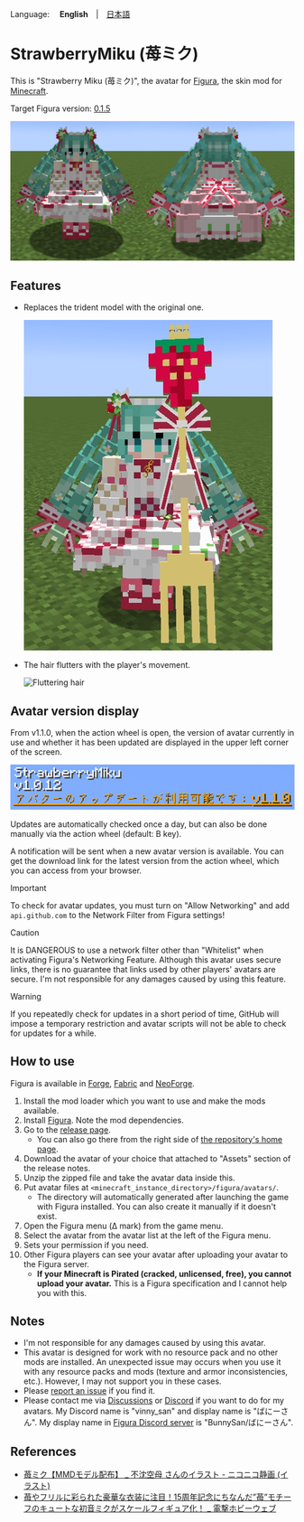Language: 　**English**　|　[日本語](./README_jp.md)

# StrawberryMiku (苺ミク)
<!-- DESCRIPTION_START -->
This is "Strawberry Miku (苺ミク)", the avatar for [Figura](https://modrinth.com/mod/figura), the skin mod for [Minecraft](https://www.minecraft.net/en-us).

Target Figura version: [0.1.5](https://modrinth.com/mod/figura/version/0.1.5b+1.21.4)
<!-- DESCRIPTION_END -->

![Main image](./.github/README_images/main.jpg)

## Features
- Replaces the trident model with the original one.

  ![The trident model](./.github/README_images/trident.jpg)

- The hair flutters with the player's movement.

  ![Fluttering hair](./.github/README_images/hair.gif)

## Avatar version display
From v1.1.0, when the action wheel is open, the version of avatar currently in use and whether it has been updated are displayed in the upper left corner of the screen.

![avatar version display](./.github/README_images/version_information.jpg)

Updates are automatically checked once a day, but can also be done manually via the action wheel (default: B key).

A notification will be sent when a new avatar version is available. You can get the download link for the latest version from the action wheel, which you can access from your browser.

> [!IMPORTANT]
> To check for avatar updates, you must turn on "Allow Networking" and add `api.github.com` to the Network Filter from Figura settings!

> [!CAUTION]
> It is DANGEROUS to use a network filter other than "Whitelist" when activating Figura's Networking Feature. Although this avatar uses secure links, there is no guarantee that links used by other players' avatars are secure. I'm not responsible for any damages caused by using this feature.

> [!WARNING]
> If you repeatedly check for updates in a short period of time, GitHub will impose a temporary restriction and avatar scripts will not be able to check for updates for a while.

## How to use
Figura is available in [Forge](https://files.minecraftforge.net/net/minecraftforge/forge/), [Fabric](https://fabricmc.net/) and [NeoForge](https://neoforged.net/).

1. Install the mod loader which you want to use and make the mods available.
2. Install [Figura](https://modrinth.com/mod/figura). Note the mod dependencies.
3. Go to the [release page](https://github.com/Gakuto1112/StrawberryMiku/releases).
   - You can also go there from the right side of [the repository's home page](https://github.com/Gakuto1112/StrawberryMiku).
4. Download the avatar of your choice that attached to "Assets" section of the release notes.
5. Unzip the zipped file and take the avatar data inside this.
6. Put avatar files at `<minecraft_instance_directory>/figura/avatars/`.
   - The directory will automatically generated after launching the game with Figura installed. You can also create it manually if it doesn't exist.
7. Open the Figura menu (Δ mark) from the game menu.
8. Select the avatar from the avatar list at the left of the Figura menu.
9. Sets your permission if you need.
10. Other Figura players can see your avatar after uploading your avatar to the Figura server.
    - **If your Minecraft is Pirated (cracked, unlicensed, free), you cannot upload your avatar.** This is a Figura specification and I cannot help you with this.

## Notes
- I'm not responsible for any damages caused by using this avatar.
- This avatar is designed for work with no resource pack and no other mods are installed. An unexpected issue may occurs when you use it with any resource packs and mods (texture and armor inconsistencies, etc.). However, I may not support you in these cases.
- Please [report an issue](https://github.com/Gakuto1112/StrawberryMiku/issues) if you find it.
- Please contact me via [Discussions](https://github.com/Gakuto1112/StrawberryMiku/discussions) or [Discord](https://discord.com/) if you want to do for my avatars. My Discord name is "vinny_san" and display name is "ばにーさん". My display name in [Figura Discord server](https://discord.gg/figuramc) is "BunnySan/ばにーさん".

## References
- [苺ミク【MMDモデル配布】 _ 不沈空母 さんのイラスト - ニコニコ静画 (イラスト)](https://seiga.nicovideo.jp/seiga/im11019402)
- [苺やフリルに彩られた豪華な衣装に注目！15周年記念にちなんだ”苺”モチーフのキュートな初音ミクがスケールフィギュア化！ _ 電撃ホビーウェブ](https://hobby.dengeki.com/news/1658674/)
